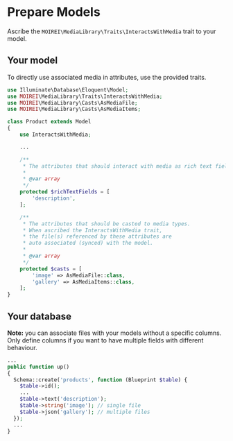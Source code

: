 # Prepare Models

Ascribe the `MOIREI\MediaLibrary\Traits\InteractsWithMedia` trait to your model.

## Your model

To directly use associated media in attributes, use the provided traits.

```php
use Illuminate\Database\Eloquent\Model;
use MOIREI\MediaLibrary\Traits\InteractsWithMedia;
use MOIREI\MediaLibrary\Casts\AsMediaFile;
use MOIREI\MediaLibrary\Casts\AsMediaItems;

class Product extends Model
{
	use InteractsWithMedia;

	...

	/**
	 * The attributes that should interact with media as rich text fields.
	 *
	 * @var array
	 */
	protected $richTextFields = [
		'description',
	];

	/**
	 * The attributes that should be casted to media types.
	 * When ascribed the InteractsWithMedia trait,
	 * the file(s) referenced by these attributes are
	 * auto associated (synced) with the model.
	 *
	 * @var array
	 */
	protected $casts = [
		'image' => AsMediaFile::class,
		'gallery' => AsMediaItems::class,
	];
}
```

## Your database

**Note:** you can associate files with your models without a specific columns.
Only define columns if you want to have multiple fields with different behaviour.

```php
...
public function up()
{
  Schema::create('products', function (Blueprint $table) {
    $table->id();
    ...
    $table->text('description');
    $table->string('image'); // single file
    $table->json('gallery'); // multiple files
  });
  ...
}
```
